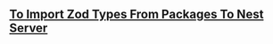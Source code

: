 ## [To Import Zod Types From Packages To Nest Server](http://stackoverflow.com/questions/73189881/turborepo-package-unexpected-token-export)
